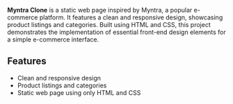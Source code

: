 

**Myntra Clone** is a static web page inspired by Myntra, a popular e-commerce platform. It features a clean and responsive design, showcasing product listings and categories. Built using HTML and CSS, this project demonstrates the implementation of essential front-end design elements for a simple e-commerce interface.

## Features
- Clean and responsive design
- Product listings and categories
- Static web page using only HTML and CSS
